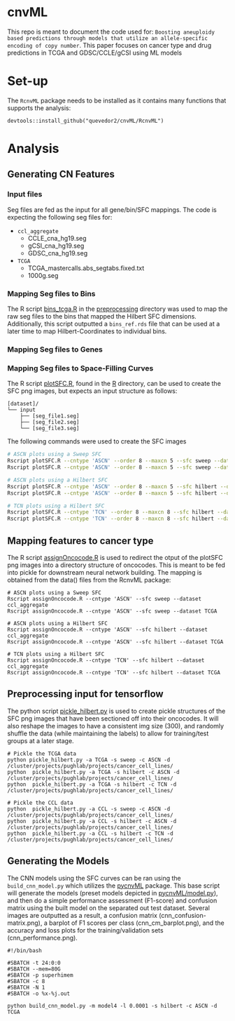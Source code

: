 # cnvML
This repo is meant to document the code used for: `Boosting aneuploidy based predictions through models that utilize an allele-specific encoding of copy number`. This paper focuses on cancer type and drug predictions in TCGA and GDSC/CCLE/gCSI using ML models

# Set-up
The `RcnvML` package needs to be installed as it contains many functions that supports the analysis:
```
devtools::install_github("quevedor2/cnvML/RcnvML")
```

# Analysis
## Generating CN Features
### Input files
Seg files are fed as the input for all gene/bin/SFC mappings. The code is expecting the following seg files for:
* `ccl_aggregate`
  * CCLE_cna_hg19.seg
  * gCSI_cna_hg19.seg
  * GDSC_cna_hg19.seg
* `TCGA`
  * TCGA_mastercalls.abs_segtabs.fixed.txt
  * 1000g.seg
  
### Mapping Seg files to Bins
The R script [bins_tcga.R](https://github.com/quevedor2/cnvML/blob/master/preprocessing/bins_tcga.R) in the [preprocessing](https://github.com/quevedor2/cnvML/blob/master/preprocessing) directory was used to map the raw seg files to the bins that mapped the Hilbert SFC dimensions. Additionally, this script outputted a `bins_ref.rds` file that can be used at a later time to map Hilbert-Coordinates to individual bins.

### Mapping Seg files to Genes

### Mapping Seg files to Space-Filling Curves
The R script [plotSFC.R](https://github.com/quevedor2/cnvML/blob/master/R/plotSFC.R), found in the [R](https://github.com/quevedor2/cnvML/blob/master/R) directory, can be used to create the SFC png images, but expects an input structure as follows:
```
[dataset]/
└── input
    ├── [seg_file1.seg]
    ├── [seg_file2.seg]
    └── [seg_file3.seg]
```

The following commands were used to create the SFC images
```sh
# ASCN plots using a Sweep SFC
Rscript plotSFC.R --cntype 'ASCN' --order 8 --maxcn 5 --sfc sweep --dataset ccl_aggregate
Rscript plotSFC.R --cntype 'ASCN' --order 8 --maxcn 5 --sfc sweep --dataset TCGA

# ASCN plots using a Hilbert SFC
Rscript plotSFC.R --cntype 'ASCN' --order 8 --maxcn 5 --sfc hilbert --dataset ccl_aggregate
Rscript plotSFC.R --cntype 'ASCN' --order 8 --maxcn 5 --sfc hilbert --dataset TCGA

# TCN plots using a Hilbert SFC
Rscript plotSFC.R --cntype 'TCN' --order 8 --maxcn 8 --sfc hilbert --dataset ccl_aggregate
Rscript plotSFC.R --cntype 'TCN' --order 8 --maxcn 8 --sfc hilbert --dataset TCGA
```

## Mapping features to cancer type
The R script [assignOncocode.R](https://github.com/quevedor2/cnvML/blob/master/R/assignOncocode.R) is used to redirect the otput of the plotSFC png images into a directory structure of oncocodes. This is meant to be fed into pickle for downstream neural network building. The mapping is obtained from the data() files from the RcnvML package:
```
# ASCN plots using a Sweep SFC
Rscript assignOncocode.R --cntype 'ASCN' --sfc sweep --dataset ccl_aggregate
Rscript assignOncocode.R --cntype 'ASCN' --sfc sweep --dataset TCGA

# ASCN plots using a Hilbert SFC
Rscript assignOncocode.R --cntype 'ASCN' --sfc hilbert --dataset ccl_aggregate
Rscript assignOncocode.R --cntype 'ASCN' --sfc hilbert --dataset TCGA

# TCN plots using a Hilbert SFC
Rscript assignOncocode.R --cntype 'TCN' --sfc hilbert --dataset ccl_aggregate
Rscript assignOncocode.R --cntype 'TCN' --sfc hilbert --dataset TCGA
```

## Preprocessing input for tensorflow
The python script [pickle_hilbert.py](https://github.com/quevedor2/cnvML/blob/master/common/pickle_hilbert.py) is used to create pickle structures of the SFC png images that have been sectioned off into their oncocodes. It will also reshape the images to have a consistent img size (300), and randomly shuffle the data (while maintaining the labels) to allow for training/test groups at a later stage.
```
# Pickle the TCGA data
python pickle_hilbert.py -a TCGA -s sweep -c ASCN -d /cluster/projects/pughlab/projects/cancer_cell_lines/
python	pickle_hilbert.py -a TCGA -s hilbert -c ASCN -d /cluster/projects/pughlab/projects/cancer_cell_lines/
python	pickle_hilbert.py -a TCGA -s hilbert -c TCN -d /cluster/projects/pughlab/projects/cancer_cell_lines/

# Pickle the CCL data
python	pickle_hilbert.py -a CCL -s sweep -c ASCN -d /cluster/projects/pughlab/projects/cancer_cell_lines/
python	pickle_hilbert.py -a CCL -s hilbert -c ASCN -d /cluster/projects/pughlab/projects/cancer_cell_lines/
python	pickle_hilbert.py -a CCL -s hilbert -c TCN -d /cluster/projects/pughlab/projects/cancer_cell_lines/
```

## Generating the Models
The CNN models using the SFC curves can be ran using the `build_cnn_model.py` which utilizes the [pycnvML](https://github.com/quevedor2/cnvML/blob/master/common/pycnvML) package. This base script will generate the models (preset models depicted in [pycnvML/model.py](https://github.com/quevedor2/cnvML/blob/master/common/pycnvML/model.py)), and then do a simple performance assessment (F1-score) and confusion matrix using the built model on the separated out test dataset. Several images are outputted as a result, a confusion matrix (cnn_confusion-matrix.png), a barplot of F1 scores per class (cnn_cm_barplot.png), and the accuracy and loss plots for the training/validation sets (cnn_performance.png).
```
#!/bin/bash

#SBATCH -t 24:0:0 
#SBATCH --mem=80G 
#SBATCH -p superhimem
#SBATCH -c 8
#SBATCH -N 1 
#SBATCH -o %x-%j.out 

python build_cnn_model.py -m model4 -l 0.0001 -s hilbert -c ASCN -d TCGA
```
